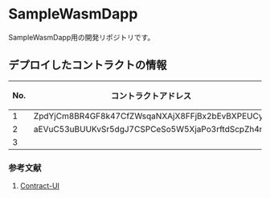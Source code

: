 # SampleWasmDapp
SampleWasmDapp用の開発リポジトリです。

## デプロイしたコントラクトの情報

|No.|コントラクトアドレス|Contract-UI|ネットワーク|
|---|---|---|---|
|1|ZpdYjCm8BR4GF8k47CfZWsqaNXAjX8FFjBx2bEvBXPEUCy9|[ZpdYjCm8BR4GF8k47CfZWsqaNXAjX8FFjBx2bEvBXPEUCy9](https://contracts-ui.substrate.io/contract/ZpdYjCm8BR4GF8k47CfZWsqaNXAjX8FFjBx2bEvBXPEUCy9)|Shibuya|
|2|aEVuC53uBUUKvSr5dgJ7CSPCeSo5W5XjaPo3rftdScpZh4r|[aEVuC53uBUUKvSr5dgJ7CSPCeSo5W5XjaPo3rftdScpZh4r](https://contracts-ui.substrate.io/contract/aEVuC53uBUUKvSr5dgJ7CSPCeSo5W5XjaPo3rftdScpZh4r)|Shibuya|
|3||||

### 参考文献
1. [Contract-UI](https://contracts-ui.substrate.io/contract/ZpdYjCm8BR4GF8k47CfZWsqaNXAjX8FFjBx2bEvBXPEUCy9)
